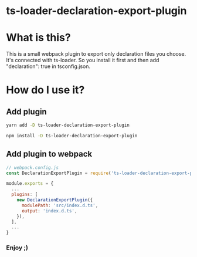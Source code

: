 # ts-loader-declaration-export-plugin

# What is this?

This is a small webpack plugin to export only declaration files you choose. It's connected with ts-loader. So you install it first and then add "declaration": true in tsconfig.json.

# How do I use it?

## Add plugin

```sh
yarn add -D ts-loader-declaration-export-plugin
```

```sh
npm install -D ts-loader-declaration-export-plugin
```

## Add plugin to webpack

```javascript
// webpack.config.js
const DeclarationExportPlugin = require('ts-loader-declaration-export-plugin');

module.exports = {
  ...
  plugins: [
    new DeclarationExportPlugin({
      modulePath: 'src/index.d.ts',
      output: 'index.d.ts',
    }),
  ],
  ...
}
```

### Enjoy ;)
